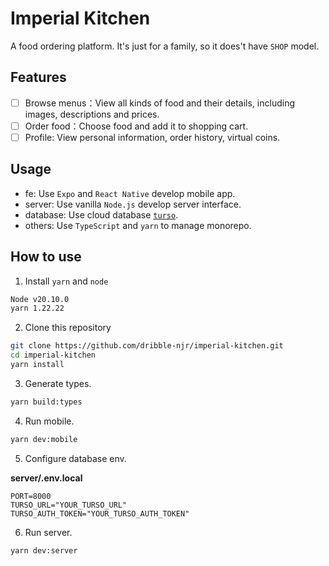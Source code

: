 # Imperial Kitchen

A food ordering platform. It's just for a family, so it does't have `SHOP` model.

## Features

- [ ] Browse menus：View all kinds of food and their details, including images, descriptions and prices.
- [ ] Order food：Choose food and add it to shopping cart.
- [ ] Profile: View personal information, order history, virtual coins.

## Usage

- fe: Use `Expo` and `React Native` develop mobile app.
- server: Use vanilla `Node.js` develop server interface.
- database: Use cloud database [`turso`](https://github.com/tursodatabase/libsql).
- others: Use `TypeScript` and `yarn` to manage monorepo.

## How to use

1. Install `yarn` and `node`

```sh
Node v20.10.0
yarn 1.22.22
```

2. Clone this repository

```sh
git clone https://github.com/dribble-njr/imperial-kitchen.git
cd imperial-kitchen
yarn install
```

3. Generate types.

```sh
yarn build:types
```

4. Run mobile.

```sh
yarn dev:mobile
```

5. Configure database env.

**server/.env.local**

```
PORT=8000
TURSO_URL="YOUR_TURSO_URL"
TURSO_AUTH_TOKEN="YOUR_TURSO_AUTH_TOKEN"
```

6. Run server.

```sh
yarn dev:server
```
